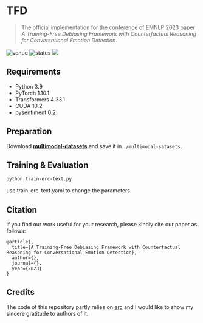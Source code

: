 # TFD

> The official implementation for the conference of EMNLP 2023 paper *A Training-Free Debiasing Framework with Counterfactual Reasoning for Conversational Emotion Detection*.

<img src="https://img.shields.io/badge/Venue-EMNLP--23-blue" alt="venue"/> <img src="https://img.shields.io/badge/Status-Accepted-success" alt="status"/> <img src="https://img.shields.io/badge/Issues-Welcome-red">

## Requirements
* Python 3.9
* PyTorch 1.10.1
* Transformers 4.33.1
* CUDA 10.2
* pysentiment 0.2

## Preparation

Download  [**multimodal-datasets**](https://drive.google.com/file/d/1Xxgp-D2idEcds023iPilyCXYY4kF9tm8/view?usp=drive_link) and save it in `./multimodal-satasets`.



## Training & Evaluation

```sh
python train-erc-text.py
```
use train-erc-text.yaml to change the parameters.

## Citation
If you find our work useful for your research, please kindly cite our paper as follows:
```
@article{,
  title={A Training-Free Debiasing Framework with Counterfactual Reasoning for Conversational Emotion Detection},
  author={},
  journal={},
  year={2023}
}
```

## Credits
The code of this repository partly relies on [erc](https://github.com/tae898/erc) and I would like to show my sincere gratitude to authors of it.
